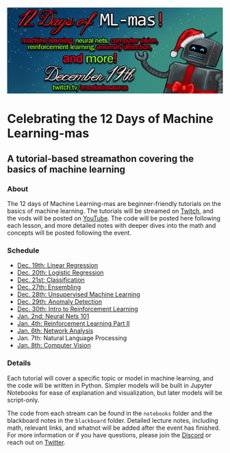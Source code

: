 ![mlmas banner](./ml-mas4.png)
# Celebrating the 12 Days of Machine Learning-mas

## A tutorial-based streamathon covering the basics of machine learning
### About
The 12 days of Machine Learning-mas are beginner-friendly tutorials on the basics of machine learning. The tutorials will be streamed on [Twitch](https://www.twitch.tv/enceladosaurus), and the vods will be posted on [YouTube](https://www.youtube.com/channel/UC4iaVdkBb_G67DoN5Xc3lKw). The code will be posted here following each lesson, and more detailed notes with deeper dives into the math and concepts will be posted following the event. 

### Schedule
- [Dec. 19th: Linear Regression](https://www.youtube.com/watch?v=BiofI7OmT80&t=2s&ab_channel=Enceladosaurus)
- [Dec. 20th: Logistic Regression](https://www.youtube.com/watch?v=beTPtKQVNF8&ab_channel=Enceladosaurus)
- [Dec. 21st: Classification](https://www.youtube.com/watch?v=Uk0BvmUOco0&ab_channel=Enceladosaurus)
- [Dec. 27th: Ensembling](https://www.youtube.com/watch?v=xjN2ZjbQDVY&t=28s&ab_channel=Enceladosaurus)
- [Dec. 28th: Unsupervised Machine Learning](https://www.youtube.com/watch?v=XiQihN-1QyY&t=537s&ab_channel=Enceladosaurus)
- [Dec. 29th: Anomaly Detection](https://www.youtube.com/watch?v=03dQB8lpoOo&ab_channel=Enceladosaurus)
- [Dec. 30th: Intro to Reinforcement Learning](https://www.youtube.com/watch?v=UIeEzmFGY_0&ab_channel=Enceladosaurus)
- [Jan. 2nd: Neural Nets 101](https://www.youtube.com/watch?v=9YYwluGdiXE&ab_channel=Enceladosaurus)
- [Jan. 4th: Reinforcement Learning Part II](https://www.youtube.com/watch?v=zb1YzqeTprM&ab_channel=Enceladosaurus)
- [Jan. 6th: Network Analysis](https://www.youtube.com/watch?v=9W3QcGb-zBI&ab_channel=Enceladosaurus)
- Jan. 7th: Natural Language Processing
- [Jan. 8th: Computer Vision](https://www.youtube.com/watch?v=oUM-yOdQags&ab_channel=Enceladosaurus)


### Details
Each tutorial will cover a specific topic or model in machine learning, and the code will be written in Python. Simpler models will be built in Jupyter Notebooks for ease of explanation and visualization, but later models will be script-only. 

The code from each stream can be found in the `notebooks` folder and the blackboard notes in the `blackboard` folder. Detailed lecture notes, including math, relevant links, and whatnot will be added after the event has finished.
For more information or if you have questions, please join the [Discord](https://discord.gg/4QUDdWn) or reach out on [Twitter](https://twitter.com/Enceladosaurus). 
